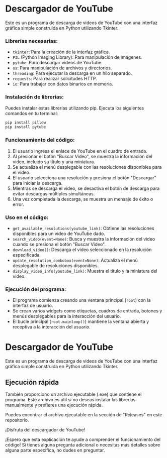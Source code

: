 # Descargador de YouTube

Este es un programa de descarga de videos de YouTube con una interfaz gráfica simple construida en Python utilizando Tkinter.

### Librerías necesarias:
- `tkinter`: Para la creación de la interfaz gráfica.
- `PIL` (Python Imaging Library): Para manipulación de imágenes.
- `pytube`: Para descargar videos de YouTube.
- `os`: Para manipulación de archivos y directorios.
- `threading`: Para ejecutar la descarga en un hilo separado.
- `requests`: Para realizar solicitudes HTTP.
- `io`: Para trabajar con datos binarios en memoria.

### Instalación de librerías:
Puedes instalar estas librerías utilizando pip. Ejecuta los siguientes comandos en tu terminal:

```bash
pip install pillow
pip install pytube
```

### Funcionamiento del código:
1. El usuario ingresa el enlace de YouTube en el cuadro de entrada.
2. Al presionar el botón "Buscar Video", se muestra la información del video, incluido su título y una miniatura.
3. Se actualiza el menú desplegable con las resoluciones disponibles para el video.
4. El usuario selecciona una resolución y presiona el botón "Descargar" para iniciar la descarga.
5. Mientras se descarga el video, se desactiva el botón de descarga para evitar descargas múltiples simultáneas.
6. Una vez completada la descarga, se muestra un mensaje de éxito o error.

### Uso en el código:
- `get_available_resolutions(youtube_link)`: Obtiene las resoluciones disponibles para un video de YouTube dado.
- `search_video(event=None)`: Busca y muestra la información del video cuando se presiona el botón "Buscar Video".
- `download_video()`: Descarga el video seleccionado en la resolución especificada.
- `update_resolution_combobox(event=None)`: Actualiza el menú desplegable de resoluciones disponibles.
- `display_video_info(youtube_link)`: Muestra el título y la miniatura del video.

### Ejecución del programa:
- El programa comienza creando una ventana principal (`root`) con la interfaz de usuario.
- Se crean varios widgets como etiquetas, cuadros de entrada, botones y menús desplegables para la interacción del usuario.
- El bucle principal (`root.mainloop()`) mantiene la ventana abierta y receptiva a la interacción del usuario.

# Descargador de YouTube

Este es un programa de descarga de videos de YouTube con una interfaz gráfica simple construida en Python utilizando Tkinter.

## Ejecución rápida

También proporciono un archivo ejecutable (.exe) que contiene el programa. Este archivo es útil si no deseas instalar las librerías manualmente y prefieres una ejecución rápida.

Puedes encontrar el archivo ejecutable en la sección de "Releases" en este repositorio.

¡Disfruta del descargador de YouTube!

¡Espero que esta explicación te ayude a comprender el funcionamiento del código! Si tienes alguna pregunta adicional o necesitas más detalles sobre alguna parte específica, no dudes en preguntar.


